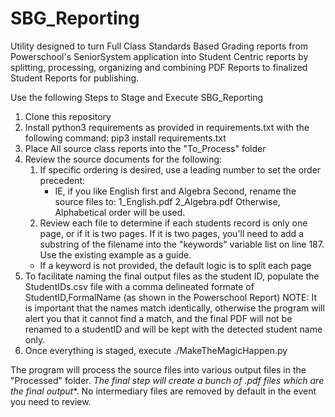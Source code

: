 # SBG_Reporting
Utility designed to turn Full Class Standards Based Grading reports from Powerschool's SeniorSystem application into Student Centric reports by splitting, processing, organizing and combining PDF Reports to finalized Student Reports for publishing.

Use the following Steps to Stage and Execute SBG_Reporting
1. Clone this repository
2. Install python3 requirements as provided in requirements.txt with the following command:
	pip3 install requirements.txt
3. Place All source class reports into the "To_Process" folder
4. Review the source documents for the following:
	1) If specific ordering is desired, use a leading number to set the order precedent:
		- IE, if you like English first and Algebra Second, rename the source files to:
			1_English.pdf
			2_Algebra.pdf
		Otherwise, Alphabetical order will be used.
	2) Review each file to determine if each students record is only one page, or if it is two pages.  If it is two pages, you'll need to add a substring of the filename into the "keywords" variable list on line 187.  Use the existing example as a guide.   
	* If a keyword is not provided, the default logic is to split each page
5. To facilitate naming the final output files as the student ID, populate the StudentIDs.csv file with a comma delineated formate of StudentID,FormalName (as shown in the Powerschool Report)
		NOTE: It is important that the names match identically, otherwise the program will alert you that it cannot find a match, and the final PDF will not be renamed to a studentID and will be kept with the detected student name only.
6. Once everything is staged, execute ./MakeTheMagicHappen.py

The program will process the source files into various output files in the "Processed" folder.  *The final step will create a bunch of <studentid>.pdf files which are the final output**.  No intermediary files are removed by default in the event you need to review.
